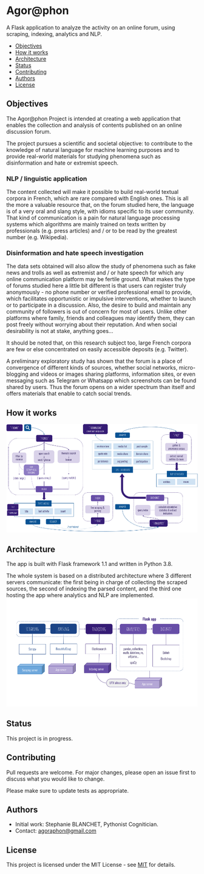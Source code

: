 # Agor@phon
A Flask application to analyze the activity on an online forum, using scraping, indexing, analytics and NLP.

* [Objectives](#objectives)
* [How it works](#how-it-works)
* [Architecture](#architecture)
* [Status](#status)
* [Contributing](#contributing)
* [Authors](#authors)
* [License](#license) 


## Objectives

The Agor@phon Project is intended at creating a web application that enables the collection and analysis of contents published on an online discussion forum. 

The project pursues a scientific and societal objective: to contribute to the knowledge of natural language for machine learning purposes and to provide real-world materials for studying phenomena such as disinformation and hate or extremist speech.

### NLP / linguistic application

The content collected will make it possible to build real-world textual corpora in French, which are rare compared with English ones. This is all the more a valuable resource that, on the forum studied here, the language is of a very oral and slang style, with idioms specific to its user community. That kind of communication is a pain for natural language processing systems which algorithms are mainly trained on texts written by professionals (e.g. press articles) and / or to be read by the greatest number (e.g. Wikipedia).

### Disinformation and hate speech investigation

The data sets obtained will also allow the study of phenomena such as fake news and trolls as well as extremist and / or hate speech for which any online communication platform may be fertile ground. What makes the type of forums studied here a little bit different is that users can register truly anonymously - no phone number or verified professional email to provide, which facilitates opportunistic or impulsive interventions, whether to launch or to participate in a discussion. Also, the desire to build and maintain any community of followers is out of concern for most of users. Unlike other platforms where family, friends and colleagues may identify them, they can post freely without worrying about their reputation. And when social desirability is not at stake, anything goes…

It should be noted that, on this research subject too, large French corpora are few or else concentrated on easily accessible deposits (e.g. Twitter).

A preliminary exploratory study has shown that the forum is a place of convergence of different kinds of sources, whether social networks, micro-blogging and videos or images sharing platforms, information sites, or even messaging such as Telegram or Whatsapp which screenshots can be found shared by users. Thus the forum opens on a wider spectrum than itself and offers materials that enable to catch social trends.


## How it works

<img src="agoraphon_functional_view.png">


## Architecture

The app is built with Flask framework 1.1 and written in Python 3.8.

The whole system is based on a distributed architecture where 3 different servers communicate: the first being in charge of collecting the scraped sources, the second of indexing the parsed content, and the third one hosting the app where analytics and NLP are implemented.
<img src="agoraphon_architecture.png">


## Status

This project is in progress.


## Contributing

Pull requests are welcome. For major changes, please open an issue first to discuss what you would like to change.

Please make sure to update tests as appropriate.


## Authors

- Initial work: Stephanie BLANCHET, Pythonist Cognitician.
- Contact: agoraphon@gmail.com


## License

This project is licensed under the MIT License - see [MIT](https://choosealicense.com/licenses/mit/) for details.
